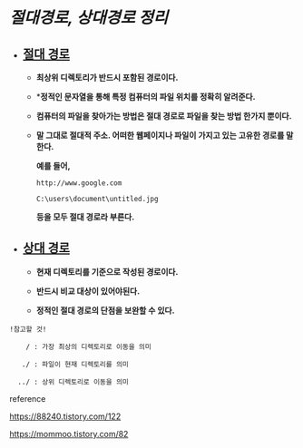 # *절대경로, 상대경로 정리*



- ## <u>**절대 경로**</u>

  

  * **최상위 디렉토리가 반드시 포함된 경로이다.**

  

  * ***정적인 문자열을 통해 특정 컴퓨터의 파일 위치를 정확히 알려준다.**

  

  * **컴퓨터의 파일을 찾아가는 방법은 절대 경로로 파일을 찾는 방법  한가지 뿐이다.**

  

  * **말 그대로 절대적 주소. 어떠한 웹페이지나 파일이 가지고 있는 고유한 경로를 말한다.** 

    **예를 들어,**

    ```
    http://www.google.com
    
    C:\users\document\untitled.jpg
    ```

     **등을 모두 절대 경로라 부른다.**

    

- ## <u>**상대 경로**</u>

  

  * **현재 디렉토리를 기준으로 작성된 경로이다.**

  

  * **반드시 비교 대상이 있어야된다.**

  

  * **정적인 절대 경로의 단점을 보완할 수 있다.**

```
!참고할 것!

	/ : 가장 최상의 디렉토리로 이동을 의미

   ./ : 파일이 현재 디렉토리를 의미

  ../ : 상위 디렉토리로 이동을 의미
```



reference

https://88240.tistory.com/122

https://mommoo.tistory.com/82 
